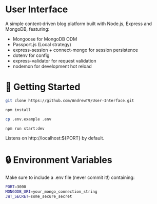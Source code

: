 # User Interface

A simple content‐driven blog platform built with Node.js, Express and MongoDB, featuring:
-   Mongoose for MongoDB ODM <br/>
-   Passport.js (Local strategy) <br/>
-   express-session + connect-mongo for session persistence <br/>
-   dotenv for config <br/>
-   express-validator for request validation <br/>
-   nodemon for development hot reload <br/>

# 🚀 Getting Started

```bash
git clone https://github.com/AndrewT9/User-Interface.git
```

```bash
npm install
```

```bash
cp .env.example .env
```

```bash
npm run start:dev
```

Listens on http://localhost:${PORT} by default.

# 🔒 Environment Variables

Make sure to include a .env file (never commit it!) containing:

```bash
PORT=3000
MONGODB_URI=your_mongo_connection_string
JWT_SECRET=some_secure_secret
```
